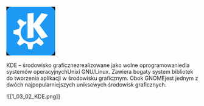 ![LinuxSWAP](/grafiki/1_03_02_KDE2.png)

KDE – środowisko graficznezrealizowane jako wolne oprogramowaniedla systemów operacyjnychUnixi GNU/Linux. Zawiera bogaty system bibliotek do tworzenia aplikacji w środowisku graficznym. Obok GNOMEjest jednym z dwóch najpopularniejszych uniksowych środowisk graficznych.

![[1_03_02_KDE.png]]